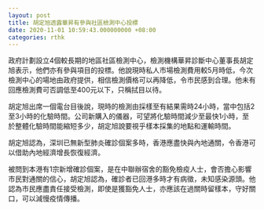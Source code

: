 ```yaml
---
layout: post
title: 胡定旭透露華昇有參與社區檢測中心投標
date: 2020-11-01 10:59:43.000000000 +08:00
categories: rthk
---
```


政府計劃設立4個較長期的地區社區檢測中心，檢測機構華昇診斷中心董事長胡定旭表示，他們亦有參與項目的投標。他說現時私人市場檢測費用較5月時低，今次檢測中心的場地由政府提供，相信檢測價格可以再降低，令市民感到合理。他未有回應檢測費可否調低至400元以下，只稱拭目以待。

胡定旭出席一個電台目後說，現時的檢測由採樣至有結果需時24小時，當中包括2至3小時的化驗時間。公司新購入的儀器，可望將化驗時間減少至最快1小時，至於整體化驗時間能縮短多少，胡定旭說要視乎樣本採集的地點和運輸時間。

胡定旭認為，深圳已無新型肺炎確診個案多時，香港應盡快與內地通關，令香港可以借助內地經濟增長恢復經濟。

被問到本港有1宗新增確診個案，是在中聯辦宿舍的豁免檢疫人士，會否擔心影響市民對通關的信心，胡定旭認為，確診者已回港多時才有病徵，未知感染源頭。他認為市民應盡責任接受檢測，即使是獲豁免人士，亦應該在過關時留樣本，守好關口，可以減慢疫情傳播。
